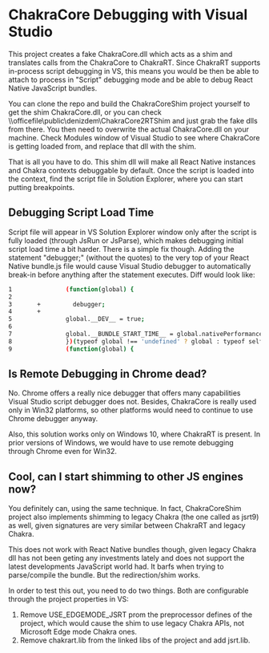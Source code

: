 # ChakraCore Debugging with Visual Studio
This project creates a fake ChakraCore.dll which acts as a shim and translates calls from the ChakraCore to ChakraRT.
Since ChakraRT supports in-process script debugging in VS, this means you would be then be able to attach to process
in "Script" debugging mode and be able to debug React Native JavaScript bundles.

You can clone the repo and build the ChakraCoreShim project yourself to get the shim ChakraCore.dll, or you can check
\\\\officefile\public\denizdem\ChakraCore2RTShim and just grab the fake dlls from there. You then need to overwrite the
actual ChakraCore.dll on your machine. Check Modules window of Visual Studio to see where ChakraCore is getting loaded from,
and replace that dll with the shim.

That is all you have to do. This shim dll will make all React Native instances and Chakra contexts debuggable by default.
Once the script is loaded into the context, find the script file in Solution Explorer, where you can start putting
breakpoints.


## Debugging Script Load Time
Script file will appear in VS Solution Explorer window only after the script is fully loaded (through JsRun or JsParse),
which makes debugging initial script load time a bit harder. There is a simple fix though. Adding the statement
"debugger;" (without the quotes) to the very top of your React Native bundle.js file would cause Visual Studio debugger
to automatically break-in before anything after the statement executes. Diff would look like:

```bash
1				(function(global) {
2
3		+		  debugger;
4		+
5				global.__DEV__ = true;
6
7				global.__BUNDLE_START_TIME__ = global.nativePerformanceNow ? global.nativePerformanceNow() : Date.now();
8				})(typeof global !== 'undefined' ? global : typeof self !== 'undefined' ? self : this);
9				(function(global) {
```


## Is Remote Debugging in Chrome dead?
No. Chrome offers a really nice debugger that offers many capabilities Visual Studio script debugger does not.
Besides, ChakraCore is really used only in Win32 platforms, so other platforms would need to continue to use
Chrome debugger anyway.

Also, this solution works only on Windows 10, where ChakraRT is present. In prior versions of Windows, we would have to
use remote debugging through Chrome even for Win32.


## Cool, can I start shimming to other JS engines now?
You definitely can, using the same technique. In fact, ChakraCoreShim project also implements shimming to legacy
Chakra (the one called as jsrt9) as well, given signatures are very similar between ChakraRT and legacy Chakra.

This does not work with React Native bundles though, given legacy Chakra dll has not been geting any investments lately
and does not support the latest developments JavaScript world had. It barfs when trying to parse/compile the bundle.
But the redirection/shim works.

In order to test this out, you need to do two things. Both are configurable through the project properties in VS:
1) Remove USE_EDGEMODE_JSRT prom the preprocessor defines of the project, which would cause the shim to use legacy
Chakra APIs, not Microsoft Edge mode Chakra ones.
2) Remove chakrart.lib from the linked libs of the project and add jsrt.lib.
